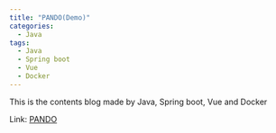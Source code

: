 ```yaml
---
title: "PANDO(Demo)"
categories:
  - Java
tags:
  - Java
  - Spring boot
  - Vue
  - Docker
---
```


This is the contents blog made by Java, Spring boot, Vue and Docker

Link: [PANDO](https://dev.pandous.com/)